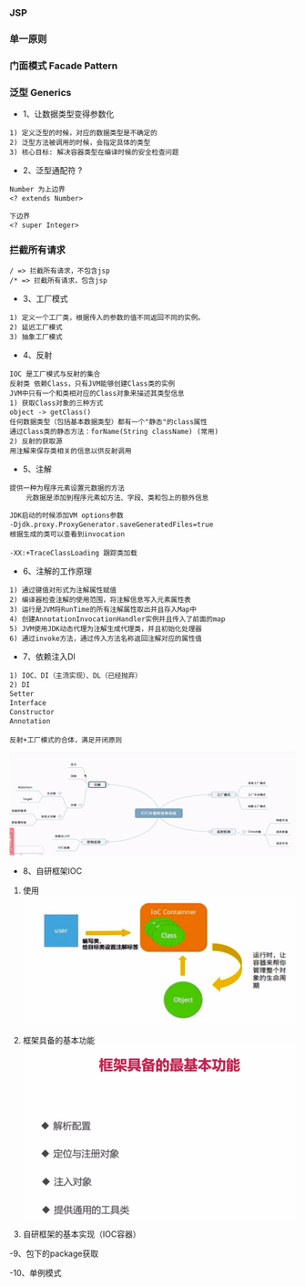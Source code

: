 ### JSP
### 单一原则
### 门面模式 Facade Pattern
### 泛型 Generics
- 1、让数据类型变得参数化
```
1) 定义泛型的时候，对应的数据类型是不确定的
2) 泛型方法被调用的时候，会指定具体的类型
3) 核心目标: 解决容器类型在编译时候的安全检查问题
```

- 2、泛型通配符 ?
```
Number 为上边界
<? extends Number>
```

```
下边界
<? super Integer>
```

### 拦截所有请求
```
/ => 拦截所有请求，不包含jsp
/* => 拦截所有请求，包含jsp
```

- 3、工厂模式
```
1) 定义一个工厂类，根据传入的参数的值不同返回不同的实例。
2) 延迟工厂模式
3) 抽象工厂模式
```

- 4、反射
```
IOC 是工厂模式与反射的集合
反射类 依赖Class，只有JVM能够创建Class类的实例
JVM中只有一个和类相对应的Class对象来描述其类型信息
1) 获取Class对象的三种方式
object -> getClass()
任何数据类型（包括基本数据类型）都有一个"静态"的class属性
通过Class类的静态方法：forName(String className) (常用)
2) 反射的获取源
用注解来保存类相关的信息以供反射调用
```

- 5、注解
```
提供一种为程序元素设置元数据的方法
    元数据是添加到程序元素如方法、字段、类和包上的额外信息
```

```
JDK启动的时候添加VM options参数
-Djdk.proxy.ProxyGenerator.saveGeneratedFiles=true
根据生成的类可以查看到invocation

-XX:+TraceClassLoading 跟踪类加载
```

- 6、注解的工作原理
```
1) 通过键值对形式为注解属性赋值
2) 编译器检查注解的使用范围，将注解信息写入元素属性表
3) 运行是JVM将RunTime的所有注解属性取出并且存入Map中
4) 创建AnnotationInvocationHandler实例并且传入了前面的map
5) JVM使用JDK动态代理为注解生成代理类，并且初始化处理器
6) 通过invoke方法，通过传入方法名称返回注解对应的属性值
```

- 7、依赖注入DI
```
1) IOC、DI（主流实现）、DL（已经抛弃）
2) DI
Setter
Interface
Constructor
Annotation

反射+工厂模式的合体，满足开闭原则
```
![依赖注入DI.png](images/依赖注入DI.png)

- 8、自研框架IOC
1. 使用
![自研框架IOC的使用.png](images/自研框架IOC的使用.png)

2. 框架具备的基本功能
![框架基本功能.png](images/框架基本功能.png)
   
3. 自研框架的基本实现（IOC容器）

-9、包下的package获取

-10、单例模式




